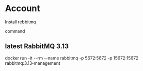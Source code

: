 # Account


Install rebbitmq

command
## latest RabbitMQ 3.13
docker run -it --rm --name rabbitmq -p 5672:5672 -p 15672:15672 rabbitmq:3.13-management